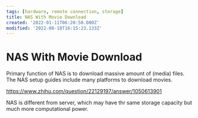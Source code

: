 ```yaml
---
tags: [hardware, remote connection, storage]
title: NAS With Movie Download
created: '2022-01-11T06:20:50.000Z'
modified: '2022-08-18T16:15:23.133Z'
---
```


# NAS With Movie Download

Primary function of NAS is to download massive amount of (media) files. The NAS setup guides include many platforms to download movies.

https://www.zhihu.com/question/22129197/answer/1050613901

NAS is different from server, which may have thr same storage capacity but much more computational power.
